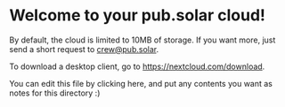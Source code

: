 # Welcome to your pub.solar cloud!

By default, the cloud is limited to 10MB of storage. If you want more, just send a short request to [crew@pub.solar](mailto:crew@pub.solar).

To download a desktop client, go to https://nextcloud.com/download.

You can edit this file by clicking here, and put any contents you want as notes for this directory :)
